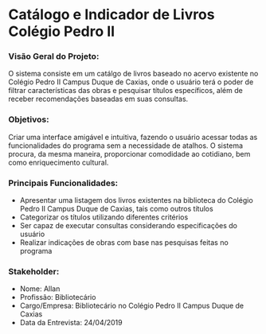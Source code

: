 # Catálogo e Indicador de Livros Colégio Pedro II

### Visão Geral do Projeto:

O sistema consiste em um catálgo de livros baseado no acervo existente no Colégio Pedro II Campus Duque de Caxias, onde o usuário terá o poder de filtrar características das obras e pesquisar títulos específicos, além de receber recomendações baseadas em suas consultas.


### Objetivos:

Criar uma interface amigável e intuitiva, fazendo o usuário acessar todas as funcionalidades do programa sem a necessidade de atalhos. O sistema procura, da mesma maneira, proporcionar comodidade ao cotidiano, bem como enriquecimento cultural.


### Principais Funcionalidades:

- Apresentar uma listagem dos livros existentes na biblioteca do Colégio Pedro II Campus Duque de Caxias, tais como outros títulos  
- Categorizar os títulos utilizando diferentes critérios
- Ser capaz de executar consultas considerando especificações do usuário  
- Realizar indicações de obras com base nas pesquisas feitas no programa  


### Stakeholder:
* Nome: Allan
* Profissão: Bibliotecário
* Cargo/Empresa: Bibliotecário no Colégio Pedro II Campus Duque de Caxias
* Data da Entrevista: 24/04/2019
